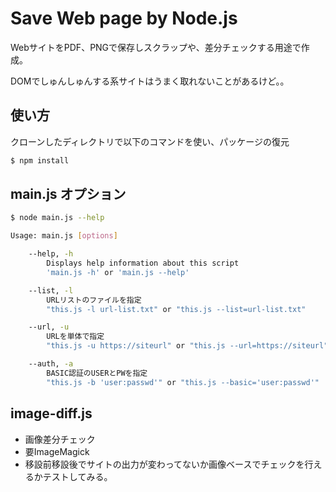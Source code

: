# Save Web page by Node.js

WebサイトをPDF、PNGで保存しスクラップや、差分チェックする用途で作成。

DOMでしゅんしゅんする系サイトはうまく取れないことがあるけど。。

## 使い方

クローンしたディレクトリで以下のコマンドを使い、パッケージの復元

``` bash
$ npm install
```

## main.js オプション

``` sh
$ node main.js --help

Usage: main.js [options]

	--help, -h
		Displays help information about this script
		'main.js -h' or 'main.js --help'

	--list, -l
		URLリストのファイルを指定
		"this.js -l url-list.txt" or "this.js --list=url-list.txt"

	--url, -u
		URLを単体で指定
		"this.js -u https://siteurl" or "this.js --url=https://siteurl"

	--auth, -a
		BASIC認証のUSERとPWを指定
		"this.js -b 'user:passwd'" or "this.js --basic='user:passwd'"
```


## image-diff.js

- 画像差分チェック
- 要ImageMagick
- 移設前移設後でサイトの出力が変わってないか画像ベースでチェックを行えるかテストしてみる。
